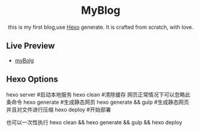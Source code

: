 <h1 align="center">MyBlog</h1>

<p align="center">this is my first blog,use <a href="http://hexo.io">Hexo</a> generate. It is crafted from scratch, with love.</p>


## Live Preview
*  [myBolg](http://onlinetool.com.cn/)

## Hexo Options
hexo server #启动本地服务
hexo clean #清除缓存 网页正常情况下可以忽略此条命令
hexo generate #生成静态网页
hexo generate && gulp #生成静态网页 并且对文件进行压缩
hexo deploy #开始部署

也可以一次性执行
hexo clean && hexo generate && gulp && hexo deploy
